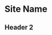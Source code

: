 Site Name
================================================================================


Header 2
--------------------------------------------------------------------------------
